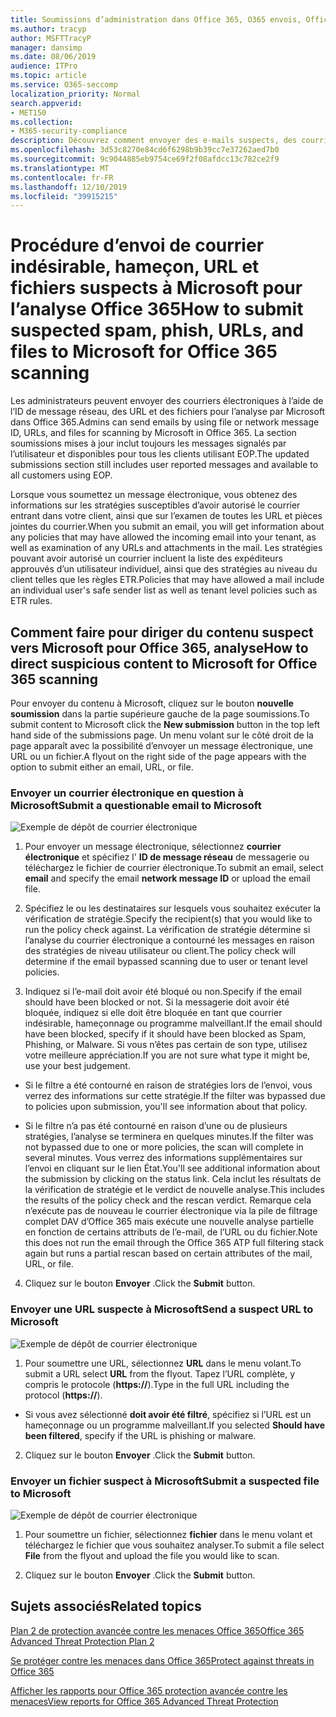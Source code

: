 ```yaml
---
title: Soumissions d’administration dans Office 365, O365 envois, Office 365 courrier indésirable, O365 false negative, Submit phishing in Office 365, Submit e-mail for Scanning, suspect email in Office 365, Scan a mail, Microsoft Scan for hameçon, demandez à Microsoft d’analyser les courriers indésirables, envoyer courrier électronique, envoi de messages électroniques, courrier électronique Dodgy, messages d’acteur incorrects, courrier suspect non approuvé
ms.author: tracyp
author: MSFTTracyP
manager: dansimp
ms.date: 08/06/2019
audience: ITPro
ms.topic: article
ms.service: O365-seccomp
localization_priority: Normal
search.appverid:
- MET150
ms.collection:
- M365-security-compliance
description: Découvrez comment envoyer des e-mails suspects, des courriers électroniques de hameçonnage suspects, du courrier indésirable et d’autres messages, URL et fichiers potentiellement dangereux de votre client Office 365 à Microsoft pour analyse.
ms.openlocfilehash: 3d53c8270e84cd6f6298b9b39cc7e37262aed7b0
ms.sourcegitcommit: 9c9044885eb9754ce69f2f08afdcc13c782ce2f9
ms.translationtype: MT
ms.contentlocale: fr-FR
ms.lasthandoff: 12/10/2019
ms.locfileid: "39915215"
---
```

# <a name="how-to-submit-suspected-spam-phish-urls-and-files-to-microsoft-for-office-365-scanning"></a><span data-ttu-id="bbfb4-103">Procédure d’envoi de courrier indésirable, hameçon, URL et fichiers suspects à Microsoft pour l’analyse Office 365</span><span class="sxs-lookup"><span data-stu-id="bbfb4-103">How to submit suspected spam, phish, URLs, and files to Microsoft for Office 365 scanning</span></span>

<span data-ttu-id="bbfb4-104">Les administrateurs peuvent envoyer des courriers électroniques à l’aide de l’ID de message réseau, des URL et des fichiers pour l’analyse par Microsoft dans Office 365.</span><span class="sxs-lookup"><span data-stu-id="bbfb4-104">Admins can send emails by using file or network message ID, URLs, and files for scanning by Microsoft in Office 365.</span></span> <span data-ttu-id="bbfb4-105">La section soumissions mises à jour inclut toujours les messages signalés par l’utilisateur et disponibles pour tous les clients utilisant EOP.</span><span class="sxs-lookup"><span data-stu-id="bbfb4-105">The updated submissions section still includes user reported messages and available to all customers using EOP.</span></span>

<span data-ttu-id="bbfb4-106">Lorsque vous soumettez un message électronique, vous obtenez des informations sur les stratégies susceptibles d’avoir autorisé le courrier entrant dans votre client, ainsi que sur l’examen de toutes les URL et pièces jointes du courrier.</span><span class="sxs-lookup"><span data-stu-id="bbfb4-106">When you submit an email, you will get information about any policies that may have allowed the incoming email into your tenant, as well as examination of any URLs and attachments in the mail.</span></span> <span data-ttu-id="bbfb4-107">Les stratégies pouvant avoir autorisé un courrier incluent la liste des expéditeurs approuvés d’un utilisateur individuel, ainsi que des stratégies au niveau du client telles que les règles ETR.</span><span class="sxs-lookup"><span data-stu-id="bbfb4-107">Policies that may have allowed a mail include an individual user's safe sender list as well as tenant level policies such as ETR rules.</span></span> 

## <a name="how-to-direct-suspicious-content-to-microsoft-for-office-365-scanning"></a><span data-ttu-id="bbfb4-108">Comment faire pour diriger du contenu suspect vers Microsoft pour Office 365, analyse</span><span class="sxs-lookup"><span data-stu-id="bbfb4-108">How to direct suspicious content to Microsoft for Office 365 scanning</span></span>

<span data-ttu-id="bbfb4-109">Pour envoyer du contenu à Microsoft, cliquez sur le bouton **nouvelle soumission** dans la partie supérieure gauche de la page soumissions.</span><span class="sxs-lookup"><span data-stu-id="bbfb4-109">To submit content to Microsoft click the **New submission** button in the top left hand side of the submissions page.</span></span> <span data-ttu-id="bbfb4-110">Un menu volant sur le côté droit de la page apparaît avec la possibilité d’envoyer un message électronique, une URL ou un fichier.</span><span class="sxs-lookup"><span data-stu-id="bbfb4-110">A flyout on the right side of the page appears with the option to submit either an email, URL, or file.</span></span> 

### <a name="submit-a-questionable-email-to-microsoft"></a><span data-ttu-id="bbfb4-111">Envoyer un courrier électronique en question à Microsoft</span><span class="sxs-lookup"><span data-stu-id="bbfb4-111">Submit a questionable email to Microsoft</span></span>
![Exemple de dépôt de courrier électronique](../media/submission-flyout-email.PNG)
1. <span data-ttu-id="bbfb4-113">Pour envoyer un message électronique, sélectionnez **courrier électronique** et spécifiez l' **ID de message réseau** de messagerie ou téléchargez le fichier de courrier électronique.</span><span class="sxs-lookup"><span data-stu-id="bbfb4-113">To submit an email, select **email** and specify the email **network message ID** or upload the email file.</span></span> 

2. <span data-ttu-id="bbfb4-114">Spécifiez le ou les destinataires sur lesquels vous souhaitez exécuter la vérification de stratégie.</span><span class="sxs-lookup"><span data-stu-id="bbfb4-114">Specify the recipient(s) that you would like to run the policy check against.</span></span> <span data-ttu-id="bbfb4-115">La vérification de stratégie détermine si l’analyse du courrier électronique a contourné les messages en raison des stratégies de niveau utilisateur ou client.</span><span class="sxs-lookup"><span data-stu-id="bbfb4-115">The policy check will determine if the email bypassed scanning due to user or tenant level policies.</span></span> 

3. <span data-ttu-id="bbfb4-116">Indiquez si l’e-mail doit avoir été bloqué ou non.</span><span class="sxs-lookup"><span data-stu-id="bbfb4-116">Specify if the email should have been blocked or not.</span></span> <span data-ttu-id="bbfb4-117">Si la messagerie doit avoir été bloquée, indiquez si elle doit être bloquée en tant que courrier indésirable, hameçonnage ou programme malveillant.</span><span class="sxs-lookup"><span data-stu-id="bbfb4-117">If the email should have been blocked, specify if it should have been blocked as Spam, Phishing, or Malware.</span></span> <span data-ttu-id="bbfb4-118">Si vous n’êtes pas certain de son type, utilisez votre meilleure appréciation.</span><span class="sxs-lookup"><span data-stu-id="bbfb4-118">If you are not sure what type it might be, use your best judgement.</span></span>  

* <span data-ttu-id="bbfb4-119">Si le filtre a été contourné en raison de stratégies lors de l’envoi, vous verrez des informations sur cette stratégie.</span><span class="sxs-lookup"><span data-stu-id="bbfb4-119">If the filter was bypassed due to policies upon submission, you'll see information about that policy.</span></span>

* <span data-ttu-id="bbfb4-120">Si le filtre n’a pas été contourné en raison d’une ou de plusieurs stratégies, l’analyse se terminera en quelques minutes.</span><span class="sxs-lookup"><span data-stu-id="bbfb4-120">If the filter was not bypassed due to one or more policies, the scan will complete in several minutes.</span></span> <span data-ttu-id="bbfb4-121">Vous verrez des informations supplémentaires sur l’envoi en cliquant sur le lien État.</span><span class="sxs-lookup"><span data-stu-id="bbfb4-121">You'll see additional information about the submission by clicking on the status link.</span></span> <span data-ttu-id="bbfb4-122">Cela inclut les résultats de la vérification de stratégie et le verdict de nouvelle analyse.</span><span class="sxs-lookup"><span data-stu-id="bbfb4-122">This includes the results of the policy check and the rescan verdict.</span></span> <span data-ttu-id="bbfb4-123">Remarque cela n’exécute pas de nouveau le courrier électronique via la pile de filtrage complet DAV d’Office 365 mais exécute une nouvelle analyse partielle en fonction de certains attributs de l’e-mail, de l’URL ou du fichier.</span><span class="sxs-lookup"><span data-stu-id="bbfb4-123">Note this does not run the email through the Office 365 ATP full filtering stack again but runs a partial rescan based on certain attributes of the mail, URL, or file.</span></span> 

4. <span data-ttu-id="bbfb4-124">Cliquez sur le bouton **Envoyer** .</span><span class="sxs-lookup"><span data-stu-id="bbfb4-124">Click the **Submit** button.</span></span>

### <a name="send-a-suspect-url-to-microsoft"></a><span data-ttu-id="bbfb4-125">Envoyer une URL suspecte à Microsoft</span><span class="sxs-lookup"><span data-stu-id="bbfb4-125">Send a suspect URL to Microsoft</span></span>
![Exemple de dépôt de courrier électronique](../media/submission-url-flyout.png)
1. <span data-ttu-id="bbfb4-127">Pour soumettre une URL, sélectionnez **URL** dans le menu volant.</span><span class="sxs-lookup"><span data-stu-id="bbfb4-127">To submit a URL select **URL** from the flyout.</span></span> <span data-ttu-id="bbfb4-128">Tapez l’URL complète, y compris le protocole (**https://**).</span><span class="sxs-lookup"><span data-stu-id="bbfb4-128">Type in the full URL including the protocol (**https://**).</span></span> 

* <span data-ttu-id="bbfb4-129">Si vous avez sélectionné **doit avoir été filtré**, spécifiez si l’URL est un hameçonnage ou un programme malveillant.</span><span class="sxs-lookup"><span data-stu-id="bbfb4-129">If you selected **Should have been filtered**, specify if the URL is phishing or malware.</span></span>

2. <span data-ttu-id="bbfb4-130">Cliquez sur le bouton **Envoyer** .</span><span class="sxs-lookup"><span data-stu-id="bbfb4-130">Click the **Submit** button.</span></span> 


### <a name="submit-a-suspected-file-to-microsoft"></a><span data-ttu-id="bbfb4-131">Envoyer un fichier suspect à Microsoft</span><span class="sxs-lookup"><span data-stu-id="bbfb4-131">Submit a suspected file to Microsoft</span></span>
![Exemple de dépôt de courrier électronique](../media/submission-file-flyout.PNG)
1. <span data-ttu-id="bbfb4-133">Pour soumettre un fichier, sélectionnez **fichier** dans le menu volant et téléchargez le fichier que vous souhaitez analyser.</span><span class="sxs-lookup"><span data-stu-id="bbfb4-133">To submit a file select **File** from the flyout and upload the file you would like to scan.</span></span> 

2. <span data-ttu-id="bbfb4-134">Cliquez sur le bouton **Envoyer** .</span><span class="sxs-lookup"><span data-stu-id="bbfb4-134">Click the **Submit** button.</span></span>


## <a name="related-topics"></a><span data-ttu-id="bbfb4-135">Sujets associés</span><span class="sxs-lookup"><span data-stu-id="bbfb4-135">Related topics</span></span>

[<span data-ttu-id="bbfb4-136">Plan 2 de protection avancée contre les menaces Office 365</span><span class="sxs-lookup"><span data-stu-id="bbfb4-136">Office 365 Advanced Threat Protection Plan 2</span></span>](office-365-ti.md)
  
[<span data-ttu-id="bbfb4-137">Se protéger contre les menaces dans Office 365</span><span class="sxs-lookup"><span data-stu-id="bbfb4-137">Protect against threats in Office 365</span></span>](protect-against-threats.md)
  
[<span data-ttu-id="bbfb4-138">Afficher les rapports pour Office 365 protection avancée contre les menaces</span><span class="sxs-lookup"><span data-stu-id="bbfb4-138">View reports for Office 365 Advanced Threat Protection</span></span>](view-reports-for-atp.md)
  

